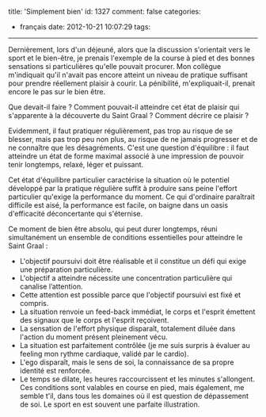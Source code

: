 title: 'Simplement bien'
id: 1327
comment: false
categories:
  - français
date: 2012-10-21 10:07:29
tags:
---

Dernièrement, lors d'un déjeuné, alors que la discussion s'orientait vers le sport et le bien-être, je prenais l'exemple de la course à pied et des bonnes sensations si particulières qu'elle pouvait procurer. Mon collègue m'indiquait qu'il n'avait pas encore atteint un niveau de pratique suffisant pour prendre réellement plaisir à courir. La pénibilité, m'expliquait-il, prenait encore le pas sur le bien être.

Que devait-il faire ? Comment pouvait-il atteindre cet état de plaisir qui s'apparente à la découverte du Saint Graal ? Comment décrire ce plaisir ?

Evidemment, il faut pratiquer régulièrement, pas trop au risque de se blesser, mais pas trop peu non plus, au risque de ne jamais progresser et de ne connaître que les désagréments. C'est une question d'équilibre : il faut atteindre un état de forme maximal associé à une impression de pouvoir tenir longtemps, relaxé, léger et puissant.

Cet état d'équilibre particulier caractérise la situation où le potentiel développé par la pratique régulière suffit à produire sans peine l'effort particulier qu'exige la performance du moment. Ce qui d'ordinaire paraîtrait difficile est aisé, la performance est facile, on baigne dans un oasis d'efficacité déconcertante qui s'éternise.

Ce moment de bien être absolu, qui peut durer longtemps, réuni simultanément un ensemble de conditions essentielles pour atteindre le Saint Graal :

*   L'objectif poursuivi doit être réalisable et il constitue un défi qui exige une préparation particulière.
*   L'objectif a atteindre nécessite une concentration particulière qui canalise l’attention.
*   Cette attention est possible parce que l'objectif poursuivi est fixé et compris.
*   La situation renvoie un feed-back immédiat, le corps et l'esprit émettent des signaux que le corps et l'esprit reçoivent.
*   La sensation de l'effort physique disparaît, totalement diluée dans l'action du moment présent pleinement vécu.
*   La situation est parfaitement contrôlée (je me suis surpris à évaluer au feeling mon rythme cardiaque, validé par le cardio).
*   L'ego disparaît, mais le sens de soi, la connaissance de sa propre identité est renforcée.
*   Le temps se dilate, les heures raccourcissent et les minutes s'allongent.
Ces conditions sont valables en course en pied, mais également, me semble t'il, dans tous les domaines où il est question de dépassement de soi. Le sport en est souvent une parfaite illustration.

<!--cforms name="Vérification"-->

&nbsp;